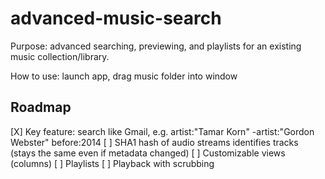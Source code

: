 # advanced-music-search

Purpose: advanced searching, previewing, and playlists for an existing music collection/library.

How to use: launch app, drag music folder into window

## Roadmap

[X] Key feature: search like Gmail, e.g.
      artist:"Tamar Korn" -artist:"Gordon Webster" before:2014
[ ] SHA1 hash of audio streams identifies tracks (stays the same even if metadata changed)
[ ] Customizable views (columns)
[ ] Playlists
[ ] Playback with scrubbing
